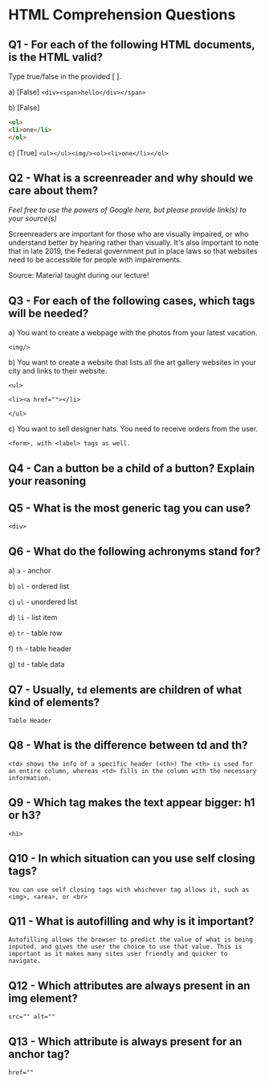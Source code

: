 # HTML Comprehension Questions


## Q1 - For each of the following HTML documents, is the HTML valid?

Type true/false in the provided [ ].

a) [False] `<div><span>hello</div></span>`

b) [False]

```html
<ul>
<li>one</li>
</ol>
```

c) [True] `<ul></ul><img/><ol><li>one</li></ol>`


## Q2 - What is a screenreader and why should we care about them?

_Feel free to use the powers of Google here, but please provide link(s) to your source(s)_

Screenreaders are important for those who are visually impaired, or who understand better by hearing rather than visually. It's also important to note that in late 2019, the Federal government put in place laws so that websites need to be accessible for people with impairements.

Source: Material taught during our lecture!





## Q3 - For each of the following cases, which tags will be needed?

a) You want to create a webpage with the photos from your latest vacation.

    <img/>


b) You want to create a website that lists all the art gallery websites in your city and links to their website.

    <ul>

    <li><a href=""></li>

    </ul>


c) You want to sell designer hats. You need to receive orders from the user.

    <form>, with <label> tags as well.


## Q4 - Can a button be a child of a button? Explain your reasoning

    





## Q5 - What is the most generic tag you can use? 
    <div>




## Q6 - What do the following achronyms stand for?

a) `a` - anchor

b) `ol` - ordered list

c) `ul` - unordered list

d) `li` - list item

e) `tr` - table row

f) `th` - table header

g) `td` - table data


## Q7 - Usually, `td` elements are children of what kind of elements?

    Table Header

## Q8 - What is the difference between td and th?
    <td> shows the info of a specific header (<th>) The <th> is used for an entire column, whereas <td> fills in the column with the necessary information.

## Q9 - Which tag makes the text appear bigger: h1 or h3?
    <h1>



## Q10 - In which situation can you use self closing tags?
    You can use self closing tags with whichever tag allows it, such as <img>, <area>, or <br>


## Q11 - What is autofilling and why is it important?
    Autofilling allows the browser to predict the value of what is being inputed, and gives the user the choice to use that value. This is important as it makes many sites user friendly and quicker to navigate.


## Q12 - Which attributes are always present in an img element?
    src="" alt=""



## Q13 - Which attribute is always present for an anchor tag?
    href=""



